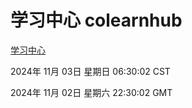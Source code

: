 # 学习中心 colearnhub
[学习中心](http://219.139.197.74:56308/colearnhub/)

2024年 11月 03日 星期日 06:30:02 CST

2024年 11月 02日 星期六 22:30:02 GMT
